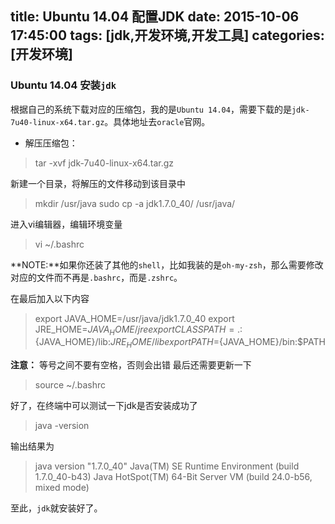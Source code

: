 title: Ubuntu 14.04 配置JDK
date: 2015-10-06 17:45:00
tags: [jdk,开发环境,开发工具]
categories: [开发环境]
---
### Ubuntu 14.04 安装`jdk`
根据自己的系统下载对应的压缩包，我的是`Ubuntu 14.04`，需要下载的是`jdk-7u40-linux-x64.tar.gz`。具体地址去`oracle`官网。

* 解压压缩包：

>tar -xvf jdk-7u40-linux-x64.tar.gz

新建一个目录，将解压的文件移动到该目录中
>mkdir /usr/java
sudo cp -a jdk1.7.0_40/ /usr/java/

进入vi编辑器，编辑环境变量
>vi ~/.bashrc

**NOTE:**如果你还装了其他的`shell`，比如我装的是`oh-my-zsh`，那么需要修改对应的文件而不再是`.bashrc`，而是`.zshrc`。

在最后加入以下内容
>export JAVA_HOME=/usr/java/jdk1.7.0_40
export JRE_HOME=${JAVA_HOME}/jre
export CLASSPATH=.:${JAVA_HOME}/lib:${JRE_HOME}/lib
export PATH=${JAVA_HOME}/bin:$PATH

**注意：** 等号之间不要有空格，否则会出错
最后还需要更新一下
>source ~/.bashrc

好了，在终端中可以测试一下jdk是否安装成功了
>java -version

输出结果为
>java version "1.7.0_40"
Java(TM) SE Runtime Environment (build 1.7.0_40-b43)
Java HotSpot(TM) 64-Bit Server VM (build 24.0-b56, mixed mode)

至此，`jdk`就安装好了。
